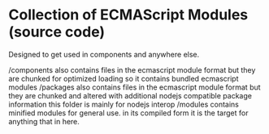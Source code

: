 # Collection of ECMAScript Modules (source code)
Designed to get used in components and anywhere else.

/components also contains files in the ecmascript module format but they are chunked for optimized loading so it contains bundled ecmascript modules
/packages also contains files in the ecmascript module format but they are chunked and altered with additional nodejs compatible package information this folder is mainly for nodejs interop
/modules contains minified modules for general use. in its compiled form it is the target for anything that in here. 
